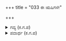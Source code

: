 +++
title = "033 ಈ ಋಷಿಗಳೇ"

+++

<details><summary>ಗದ್ಯ (ಕ.ಗ.ಪ) </summary>

33. ಈ ಋಷಿಗಳೇ ಅಲ್ಪರಾದವರು. ಬಡ ಹಾರುವರಿಗಾದರೋ ದಕ್ಷಿಣೆ ಹಾಗೂ ಪುಷ್ಕಳವಾದ ಭೋಜನ ಪೂರಯಿಸಿಬಿಟ್ಟರೆ ಸಾಕು. ಮಾನ್ಯವಂತರ ಹೆಚ್ಚುಕುಂದಿಗಾಗಿ ಹೋರಾಟ ಮಾಡುವವರಲ್ಲ. ಇಲ್ಲಿ ಸೇರಿರುವ ವೀರರಾಜರುಗಳೋ ಅಭಿಮಾನಿಗಳು, ಸೈರಿಸಿಕೊಂಡರು. ಆದ ಮಾತ್ರಕ್ಕೆ ನಿನಗೆ ಸದರವಾಯಿತೆ ಕೃಷ್ಣ ?
</details>

<details><summary>ಪದಾರ್ಥ (ಕ.ಗ.ಪ) </summary>

-
</details>
